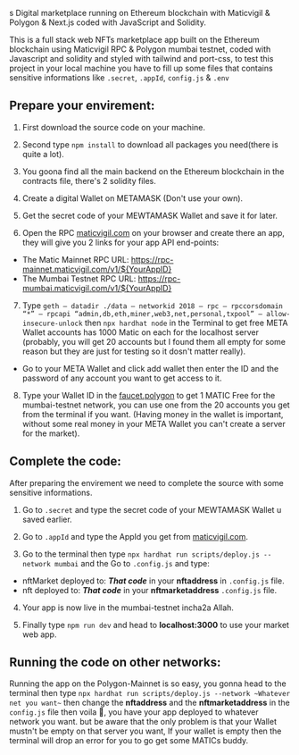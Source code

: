 s Digital marketplace running on Ethereum blockchain with Maticvigil & Polygon & Next.js coded with JavaScript and Solidity.

This is a full stack web NFTs marketplace app built on the Ethereum blockchain using Maticvigil RPC & Polygon mumbai testnet, coded with Javascript and solidity and styled with tailwind and port-css, to test this project in your local machine you have to fill up some files that contains sensitive informations like `.secret`, `.appId`, `config.js` & `.env`

## Prepare your envirement:
1. First download the source code on your machine.

2. Second type `npm install` to download all packages you need(there is quite a lot).
 
3. You goona find all the main backend on the Ethereum blockchain in the contracts file, there's 2 solidity files.
 
4. Create a digital Wallet on METAMASK (Don't use your own).
 
5. Get the secret code of your MEWTAMASK Wallet and save it for later.

6. Open the RPC [maticvigil.com](https://rpc.maticvigil.com) on your browser and create there an app, they will give you 2 links for your app API end-points:
  - The Matic Mainnet RPC URL: https://rpc-mainnet.maticvigil.com/v1/${YourAppID}
  - The Mumbai Testnet RPC URL: https://rpc-mumbai.maticvigil.com/v1/${YourAppID}
  
7. Type `geth — datadir ./data — networkid 2018 — rpc — rpccorsdomain “*” — rpcapi “admin,db,eth,miner,web3,net,personal,txpool” — allow-insecure-unlock` then `npx hardhat node` in the Terminal to get free META Wallet accounts has 1000 Matic on each for the localhost server (probably, you will get 20 accounts but I found them all empty for some reason but they are just for testing so it dosn't matter really).
  - Go to your META Wallet and click add wallet then enter the ID and the password of any account you want to get access to it.
  
8. Type your Wallet ID in the [faucet.polygon](https://faucet.polygon.technology/) to get 1 MATIC Free for the mumbai-testnet network, you can use one from the 20 accounts you get from the terminal if you want. (Having money in the wallet is important, without some real money in your META Wallet you can't create a server for the market).

## Complete the code:
After preparing the envirement we need to complete the source with some sensitive informations.
1.  Go to `.secret` and type the secret code of your MEWTAMASK Wallet u saved earlier.

2.  Go to `.appId` and type the AppId you get from [maticvigil.com](https://rpc.maticvigil.com).

3.  Go to the terminal then type `npx hardhat run scripts/deploy.js --network mumbai` and the Go to `.config.js` and type:
  - nftMarket deployed to: ***That code*** in your **nftaddress** in `.config.js` file.
  - nft deployed to: ***That code*** in your **nftmarketaddress** `.config.js` file.
  
4. Your app is now live in the mumbai-testnet incha2a Allah.

5. Finally type `npm run dev` and head to **localhost:3000** to use your market web app.

## Running the code on other networks:
Running the app on the Polygon-Mainnet is so easy, you gonna head to the terminal then type `npx hardhat run scripts/deploy.js --network ~Whatever net you want~` then change the **nftaddress** and the **nftmarketaddress** in the `config.js` file then voila :tada:, you have your app deployed to whatever network you want.
but be aware that the only problem is that your Wallet mustn't be empty on that server you want, If your wallet is empty then the terminal will drop an error for you to go get some MATICs buddy.


